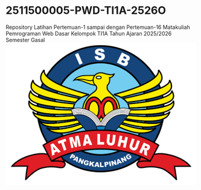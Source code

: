 # 2511500005-PWD-TI1A-2526O

Repository Latihan Pertemuan-1 sampai dengan Pertemuan-16 Matakuliah Pemrograman  Web Dasar Kelompok TI1A Tahun Ajaran 2025/2026 Semester Gasal
![Logo ISB Atma Luhur](https://github.com/2511500005-web/2511500005-PWD-TI1A-2526O/raw/main/Logo_ISB_atma_luhur_final.png)
